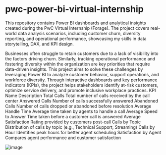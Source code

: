 # pwc-power-bi-virtual-internship
This repository contains Power BI dashboards and analytical insights created during the PwC Virtual Internship (Forage). The project covers real-world data analysis scenarios, including customer churn, diversity reporting, and operational performance, showcasing my skills in data storytelling, DAX, and KPI design.

Businesses often struggle to retain customers due to a lack of visibility into the factors driving churn. Similarly, tracking operational performance and fostering diversity within the organization are key priorities that require data-driven insights. This project aims to solve these challenges by leveraging Power BI to analyze customer behavior, support operations, and workforce diversity. Through interactive dashboards and key performance indicators (KPIs), the project helps stakeholders identify at-risk customers, optimize service delivery, and promote inclusive workplace practices.
KPI Name	                 Description
Total Calls	               Total number of calls received by the call center
Answered Calls	           Number of calls successfully answered
Abandoned Calls	           Number of calls dropped or abandoned before resolution
Average Handle             Time	Average time taken by agents to handle a call
Average Speed to Answer	   Time taken before a customer call is answered
Average Satisfaction	     Rating provided by customers post-call
Calls by Topic	           Distribution of calls by topic (e.g., Technical Support, Streaming)
Calls by Hour	             Identifies peak hours for better agent scheduling
Satisfaction by Agent	     Compares agent performance and customer satisfaction

![image](https://github.com/user-attachments/assets/f5bbda32-2ab3-45cc-863e-2b16f1a52fd6)
